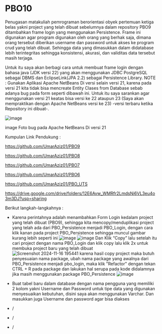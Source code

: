 # PBO10
Penugasan matakuliah pemrograman berorientasi obyek pertemuan ketiga belas yakni project yang telah dibuat sebelumnya dalam repository PBO9 ditambahkan frame login yang menggunakan Persistence. Frame ini digunakan agar program digunakan oleh orang yang berhak saja, dimana orang tersebut diberikan username dan password untuk akses ke program crud yang telah dibuat. Sehingga data yang dimasukkan dalam didatabase lebih terintegritas sehingga konsistensi, akurasi, dan validitas data tersebut masih terjaga.

Untuk itu saya akan berbagi cara untuk membuat frame login dengan bahasa java (JDK versi 22) yang akan menggunakan JDBC PostgreSQL sebagai DBMS dan EclipseLink(JPA 2.2) sebagai Persistence Library. NOTE : Gunakan Aplikasi Apache NetBeans Di versi selain versi 21, karena pada versi 21 kita tidak bisa mencreate Entity Clases from Database sebab adanya bug pada form seperti dibawah ini. Untuk itu saya sarankan agar menggunakan versi 21 keatas bisa versi ke 22 ataupun 23 (Saya akan mempraktikan dengan Apache NetBeans versi ke 23) -versi terbaru ketika Repository ini dibuat-. 

![image](https://github.com/user-attachments/assets/2715a465-cf2b-4567-92d6-7d5d20ec891c)

image Foto bug pada Apache NetBeans Di versi 21

Kumpulan Link Pendukung :

https://github.com/UmarAziz01/PBO9

https://github.com/UmarAziz01/PBO8

https://github.com/UmarAziz01/PBO7

https://github.com/UmarAziz01/PBO6

https://github.com/UmarAziz01/PBO_UTS

https://drive.google.com/drive/folders/12E6Avw_WMRfr2LmdsNi6VL3eu4o3m3DJ?usp=sharing

Berikut langkah-langkahnya :

- Karena perintahnya adalah menambahkan Form Login kedalam project yang telah dibuat (PBO9), sehingga kita mencopy/menduplikasi project yang telah ada dari PBO_Persistence menjadi PBO_Login, dengan cara klik kanan pada project PBO_Persistence sehingga muncul gambar kurang lebih seperti ini
  ![image](https://github.com/user-attachments/assets/92482ab4-d3bb-4520-b1d1-5cfeae7a702f)
  ![image](https://github.com/user-attachments/assets/c6e10bba-bf93-4602-9797-2e4e41acca16)
  Dan Klik “Copy” lalu setelah itu cari project dengan nama PBO_Login dan klik copy lalu klik 2x untuk membuka project baru yang telah dibuat
  ![Screenshot 2024-11-16 195441](https://github.com/user-attachments/assets/46ba1228-b3e8-42ea-8451-e905d0b201be)
  karena hasil copy project maka butuh penyesuaian nama package, ubah nama package yang awalnya dari PBO_Persistence menjadi pbo_login, maka klik "Refactor" dengan tekan CTRL + R pada package dan lakukan hal serupa pada kode didalamnya jika masih menggunakan package PBO_Persistence
  ![image](https://github.com/user-attachments/assets/58b30190-ddab-4656-9de5-b8c2ad206902)

- Buat tabel baru dalam database dengan nama pengguna yang memiliki 2 kolom yakni Username dan Password untuk tipe data yang digunakan menyesuaikan kebutuhan, disini saya akan menggunakan Varchar. Dan masukkan juga Username dan password agar bisa diakses
  
  



 
  

    

  
  

  

  

- /
- /
- /
